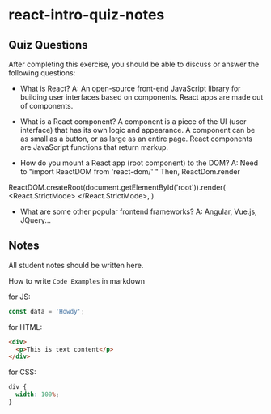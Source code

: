 # react-intro-quiz-notes

## Quiz Questions

After completing this exercise, you should be able to discuss or answer the following questions:

- What is React?
  A: An open-source front-end JavaScript library for building user interfaces based on components.
  React apps are made out of components.

- What is a React component?
  A component is a piece of the UI (user interface) that has its own logic and appearance. A component can be as small as a button, or as large as an entire page.
  React components are JavaScript functions that return markup.

- How do you mount a React app (root component) to the DOM?
  A: Need to "import ReactDOM from 'react-dom/' "
  Then, ReactDom.render

ReactDOM.createRoot(document.getElementById('root')).render(
<React.StrictMode>
<App />
</React.StrictMode>,
)

- What are some other popular frontend frameworks?
  A: Angular, Vue.js, JQuery...

## Notes

All student notes should be written here.

How to write `Code Examples` in markdown

for JS:

```javascript
const data = 'Howdy';
```

for HTML:

```html
<div>
  <p>This is text content</p>
</div>
```

for CSS:

```css
div {
  width: 100%;
}
```
